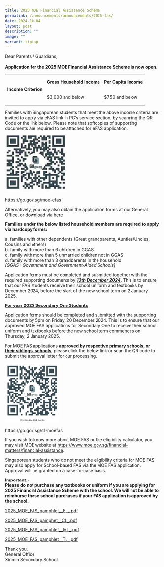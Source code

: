 ```yaml
---
title: 2025 MOE Financial Assistance Scheme
permalink: /announcements/announcements/2025-fas/
date: 2024-10-04
layout: post
description: ""
image: ""
variant: tiptap
---
```

<p>Dear Parents / Guardians,
<br>
<br><strong>Application for the 2025 MOE Financial Assistance Scheme is now open.</strong>
</p>
<table style="minWidth: 75px">
<colgroup>
<col>
<col>
<col>
</colgroup>
<tbody>
<tr>
<td rowspan="2" colspan="1">
<p><strong>Income Criterion</strong>
</p>
</td>
<td rowspan="1" colspan="1">
<p><strong>Gross Household Income</strong>
</p>
</td>
<td rowspan="1" colspan="1">
<p><strong>Per Capita Income</strong>
</p>
</td>
</tr>
<tr>
<td rowspan="1" colspan="1">
<p>$3,000 and below</p>
</td>
<td rowspan="1" colspan="1">
<p>$750 and below</p>
</td>
</tr>
</tbody>
</table>
<p>Families with Singaporean students that meet the above income criteria
are invited to apply via eFAS link in PG’s service section, by scanning
the QR Code or the link below<em>. </em>Please note that softcopies of
supporting documents are required to be attached for eFAS application.</p>
<div class="isomer-image-wrapper">
<img style="width:40%;" height="auto" width="100%" alt="2023 Financial Assistance Scheme (With Revised Income Criteria)" src="/images/Picture1.jpeg">
</div>
<p><a href="https://go.gov.sg/moe-efas" rel="noopener noreferrer nofollow" target="_blank">https://go.gov.sg/moe-efas</a>
</p>
<p>Alternatively, you may also obtain the application forms at our General
Office, or download via <a href="/files/MOE FAS/2025/2025_MOE_FAS_Application_Form.pdf" rel="noopener nofollow" target="_blank">here</a>
</p>
<p><strong>Families under the below listed household members are required to apply via hardcopy forms:</strong>
</p>
<p>a. families with other dependents (Great grandparents, Aunties/Uncles,
Cousins and others)
<br>b. family with more than 6 children in GGAS
<br>c. family with more than 5 unmarried children not in GGAS
<br>d. family with more than 3 grandparents in the household
<br><em>[GGAS : Government and Government-Aided Schools]</em>
</p>
<p>Application forms must be completed and submitted together with the required
supporting documents by <strong><em><u>13th December 2024</u></em></strong>.
This is to ensure that our FAS students receive their school uniform and
textbooks by December 2024, before the start of the new school term on
2 January 2025.&nbsp;</p>
<p><strong><u>For year 2025 Secondary One Students</u></strong>
</p>
<p>Application forms should be completed and submitted with the supporting
documents by 5pm on Friday, 20 December 2024. This is to ensure that our
approved MOE FAS applications for Secondary One to receive their school
uniform and textbooks before the new school term commences on Thursday,
2 January 2025.</p>
<p>For MOE FAS applications <strong><u>approved by respective primary schools, or their siblings’ schools</u></strong>,
please click the below link or scan the QR code to submit the approval
letter for our processing.</p>
<p></p>
<div class="isomer-image-wrapper">
<img style="width: 35%;" height="auto" width="100%" alt="" src="/images/MOE FAS/s1qr.png">
</div>
<p><a rel="noopener noreferrer nofollow" target="_blank">https://go.gov.sg/s1-moefas</a>
</p>
<p>If you wish to know more about MOE FAS or the eligibility calculator,
you may visit MOE website at <a href="https://www.moe.gov.sg/financial-matters/financial-assistance" rel="noopener nofollow" target="_blank">https://www.moe.gov.sg/financial-matters/financial-assistance</a>.</p>
<p>Singaporean students who do not meet the eligibility criteria for MOE
FAS may also apply for School-based FAS via the MOE FAS application. Approval
will be granted on a case-to-case basis.</p>
<p><strong>Important:-<br>Please do not purchase any textbooks or uniform if you are applying for 2025 Financial Assistance Scheme with the school. We will not be able to reimburse these school purchases if your FAS application is approved by the school.</strong>
</p>
<p><a href="/files/MOE FAS/2025/2025_MOE_FAS_pamphlet__EL_.pdf" rel="noopener nofollow" target="_blank">2025_MOE_FAS_pamphlet__EL_.pdf</a>
</p>
<p><a href="/files/MOE FAS/2025/2025_MOE_FAS_pamphet__CL_.pdf" rel="noopener nofollow" target="_blank">2025_MOE_FAS_pamphet__CL_.pdf</a>
</p>
<p><a href="/files/MOE FAS/2025/2025_MOE_FAS_pamphlet__ML_.pdf" rel="noopener nofollow" target="_blank">2025_MOE_FAS_pamphlet__ML_.pdf</a>
</p>
<p><a href="/files/MOE FAS/2025/2025_MOE_FAS_pamphlet__TL_.pdf" rel="noopener nofollow" target="_blank">2025_MOE_FAS_pamphlet__TL_.pdf</a>
</p>
<p>Thank you.
<br>General Office
<br>Xinmin Secondary School</p>